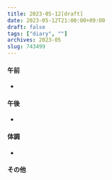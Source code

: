 ```yaml
---
title: 2023-05-12[draft]
date: 2023-05-12T21:00:00+09:00
draft: false
tags: ["diary", ""]
archives: 2023-05
slug: 743499
---
```

#### 午前
- 
#### 午後
- 
#### 体調
- 
#### その他